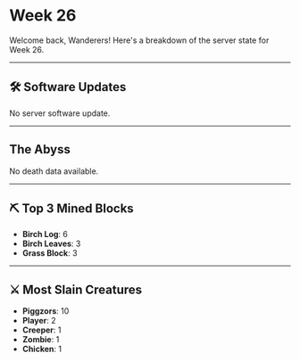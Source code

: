 # Week 26

Welcome back, Wanderers!
Here's a breakdown of the server state for Week 26.

---

## 🛠 Software Updates



No server software update.



---

## The Abyss

No death data available.

---

## ⛏️ Top 3 Mined Blocks
- **Birch Log**: 6
- **Birch Leaves**: 3
- **Grass Block**: 3

---

## ⚔️ Most Slain Creatures
- **Piggzors**: 10
- **Player**: 2
- **Creeper**: 1
- **Zombie**: 1
- **Chicken**: 1
